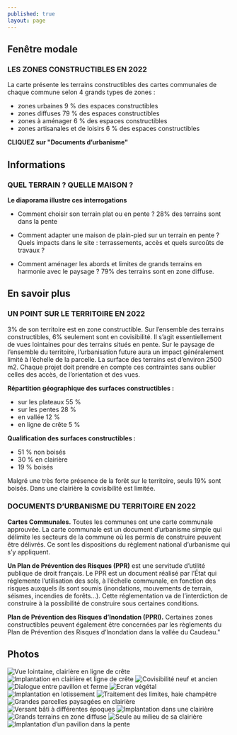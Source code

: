 ```yaml
---
published: true
layout: page
---
```







## Fenêtre modale

### LES ZONES CONSTRUCTIBLES EN 2022

La carte présente les terrains constructibles des cartes communales de chaque commune selon 4 grands types de zones :

- zones urbaines 9 % des espaces constructibles
- zones diffuses 79 % des espaces constructibles
- zones à aménager 6 % des espaces constructibles 
- zones artisanales et de loisirs 6 % des espaces constructibles 

**CLIQUEZ sur "Documents d’urbanisme"**

## Informations

### QUEL TERRAIN ? QUELLE MAISON ?

**Le diaporama illustre ces interrogations**

- Comment choisir son terrain plat ou en pente ? 28% des terrains sont dans la pente

- Comment adapter une maison de plain-pied sur un terrain en pente ? Quels impacts dans le site : terrassements, accès et quels surcoûts de travaux ?

- Comment aménager les abords et limites de grands terrains en harmonie avec le paysage ? 79% des terrains sont en zone diffuse.


## En savoir plus

### UN POINT SUR LE TERRITOIRE EN 2022

3% de son territoire est en zone constructible. Sur l’ensemble des terrains constructibles, 6% seulement sont en covisibilité. Il s’agit essentiellement de vues lointaines pour des terrains situés en pente.
Sur le paysage de l’ensemble du territoire, l’urbanisation future aura un impact généralement limité à l’échelle de la parcelle. La surface des terrains est d’environ 2500 m2. Chaque projet doit prendre en compte ces contraintes sans oublier celles des accès, de l’orientation et des vues.

**Répartition géographique des surfaces constructibles :** 

- sur les plateaux 55 %
- sur les pentes 28 %
- en vallée 12 %
- en ligne de crête 5 %


**Qualification des surfaces constructibles :**

- 51 % non boisés
- 30 % en clairière
- 19 % boisés

Malgré une très forte présence de la forêt sur le territoire, seuls 19% sont boisés. Dans une clairière la covisibilité est limitée.

### DOCUMENTS D’URBANISME DU TERRITOIRE EN 2022


**Cartes Communales.**
Toutes les communes ont une carte communale approuvée.
La carte communale est un document d’urbanisme simple qui délimite les secteurs de la commune où les permis de construire peuvent être délivrés. Ce sont les dispositions du règlement national d’urbanisme qui s’y appliquent.

**Un Plan de Prévention des Risques (PPR)**
est une servitude d’utilité publique de droit français. Le PPR est un document réalisé par l’État qui réglemente l’utilisation des sols, à l’échelle communale, en fonction des risques auxquels ils sont soumis (inondations, mouvements de terrain, séismes, incendies de forêts…). Cette réglementation va de l’interdiction de construire à la possibilité de construire sous certaines conditions.

**Plan de Prévention des Risques d’Inondation (PPRI).**
Certaines zones constructibles peuvent également être concernées par les règlements du Plan de Prévention des Risques d’Inondation dans la vallée du Caudeau."

## Photos
![Vue lointaine, clairière en ligne de crête]({{site.baseurl}}/data/images/5/urbanisme/05_URBANISME_01.jpg)
![Implantation en clairière et ligne de crête]({{site.baseurl}}/data/images/5/urbanisme/05_URBANISME_02.jpg)
![Covisibilité neuf et ancien]({{site.baseurl}}/data/images/5/urbanisme/05_URBANISME_03.jpg)
![Dialogue entre pavillon et ferme]({{site.baseurl}}/data/images/5/urbanisme/05_URBANISME_04.jpg)
![Ecran végétal]({{site.baseurl}}/data/images/5/urbanisme/05_URBANISME_05.jpg)
![Implantation en lotissement]({{site.baseurl}}/data/images/5/urbanisme/05_URBANISME_06.jpg)
![Traitement des limites, haie champêtre]({{site.baseurl}}/data/images/5/urbanisme/05_URBANISME_07.jpg)
![Grandes parcelles paysagées en clairière]({{site.baseurl}}/data/images/5/urbanisme/05_URBANISME_08.jpg)
![Versant bâti à différentes époques]({{site.baseurl}}/data/images/5/urbanisme/05_URBANISME_09.jpg)
![Implantation dans une clairière]({{site.baseurl}}/data/images/5/urbanisme/05_URBANISME_10.jpg)
![Grands terrains en zone diffuse]({{site.baseurl}}/data/images/5/urbanisme/05_URBANISME_11.jpg)
![Seule au milieu de sa clairière]({{site.baseurl}}/data/images/5/urbanisme/05_URBANISME_12.jpg)
![Implantation d’un pavillon dans la pente]({{site.baseurl}}/data/images/5/urbanisme/05_URBANISME_13.jpg)
